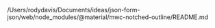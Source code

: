/Users/rodydavis/Documents/ideas/json-form-json/web/node_modules/@material/mwc-notched-outline/README.md